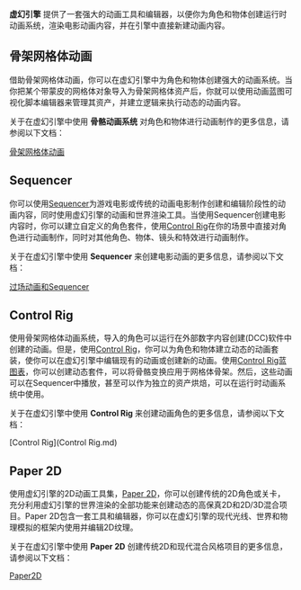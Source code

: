 **虚幻引擎** 提供了一套强大的动画工具和编辑器，以便你为角色和物体创建运行时动画系统，渲染电影动画内容，并在引擎中直接新建动画内容。

## 骨架网格体动画

借助骨架网格体动画，你可以在虚幻引擎中为角色和物体创建强大的动画系统。当你把某个带蒙皮的网格体对象导入为骨架网格体资产后，你就可以使用动画蓝图可视化脚本编辑器来管理其资产，并建立逻辑来执行动态的动画内容。

关于在虚幻引擎中使用 **骨骼动画系统** 对角色和物体进行动画制作的更多信息，请参阅以下文档：

[骨架网格体动画](骨架网格体动画.md)

## Sequencer

你可以使用[Sequencer](https://docs.unrealengine.com/5.3/zh-CN/cinematics-and-movie-making-in-unreal-engine)为游戏电影或传统的动画电影制作创建和编辑阶段性的动画内容，同时使用虚幻引擎的动画和世界渲染工具。当使用Sequencer创建电影内容时，你可以建立自定义的角色套件，使用[Control Rig](https://docs.unrealengine.com/5.3/zh-CN/control-rig-in-unreal-engine)在你的场景中直接对角色进行动画制作，同时对其他角色、物体、镜头和特效进行动画制作。

关于在虚幻引擎中使用 **Sequencer** 来创建电影动画的更多信息，请参阅以下文档：

[过场动画和Sequencer](过场动画和Sequencer.md)

## Control Rig

使用骨架网格体动画系统，导入的角色可以运行在外部数字内容创建(DCC)软件中创建的动画。但是，使用[Control Rig](https://docs.unrealengine.com/5.3/zh-CN/control-rig-in-unreal-engine)，你可以为角色和物体建立动态的动画套装，使你可以在虚幻引擎中编辑现有的动画或创建新的动画。使用[Control Rig蓝图表](https://docs.unrealengine.com/5.3/zh-CN/control-rig-editor-in-unreal-engine)，你可以创建动态套件，可以将骨骼变换应用于网格体骨架。然后，这些动画可以在Sequencer中播放，甚至可以作为独立的资产烘焙，可以在运行时动画系统中使用。

关于在虚幻引擎中使用 **Control Rig** 来创建动画角色的更多信息，请参阅以下文档：

[Control Rig](Control Rig.md)

## Paper 2D

使用虚幻引擎的2D动画工具集，[Paper 2D](https://docs.unrealengine.com/5.3/zh-CN/paper-2d-overview-in-unreal-engine)，你可以创建传统的2D角色或关卡，充分利用虚幻引擎的世界渲染的全部功能来创建动态的高保真2D和2D/3D混合项目。Paper 2D包含一套工具和编辑器，你可以在虚幻引擎的现代光线、世界和物理模拟的框架内使用并编辑2D纹理。

关于在虚幻引擎中使用 **Paper 2D** 创建传统2D和现代混合风格项目的更多信息，请参阅以下文档：

[Paper2D](Paper2D.md)